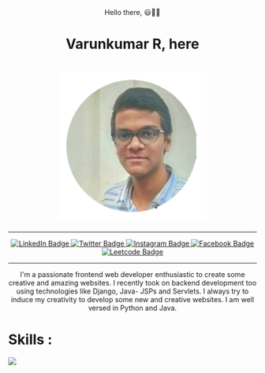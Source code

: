 <div align="center">
  <div>Hello there, 😃👋👋</div>
  <h1>Varunkumar R, here<h1>
  <img src="profile.png" width="300" height="300">
</div>
<hr>

<div id="badges" align="center">
  <a href="https://www.linkedin.com/in/varunkumar-raman-6252b6240/">
    <img src="https://img.shields.io/badge/LinkedIn-navy?logo=linkedin&logoColor=navy&labelColor=white&style=for-the-badge" alt="LinkedIn Badge"/>
  </a>
  <a href="https://twitter.com/Varunkumar_0812">
    <img src="https://img.shields.io/badge/Twitter-blue?logo=twitter&logoColor=blue&labelColor=white&style=for-the-badge" alt="Twitter Badge"/>
  </a>
    <a href="https://www.instagram.com/tvarun0812/">
    <img src="https://img.shields.io/badge/Instagram-purple?logo=instagram&logoColor=purple&labelColor=white&style=for-the-badge" alt="Instagram Badge"/>
  </a>
  <a href="https://www.facebook.com/profile.php?id=100088920824048">
    <img src="https://img.shields.io/badge/Facebook-blue?logo=facebook&logoColor=blue&labelColor=white&style=for-the-badge" alt="Facebook Badge"/>
  </a>
    <a href="https://leetcode.com/varunkumarceg/">
    <img src="https://img.shields.io/badge/leetcode-darkorange?logo=leetcode&labelColor=white&style=for-the-badge" alt="Leetcode Badge"/>
  </a>
</div>
<hr>

<div align="center">
  I'm a passionate frontend web developer enthusiastic to create some creative and amazing websites. I recently took on backend development too using technologies like Django, Java- JSPs and Servlets. I always try to induce my creativity to develop some new and creative websites. I am well versed in Python and Java.
</div>

<h1>Skills : </h1>
<img src="https://skills.thijs.gg/icons?i=js,html,css,wasm">

